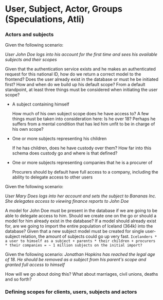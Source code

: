 # User, Subject, Actor, Groups (Speculations, Atli)

### Actors and subjects

Given the following scenario:

_User John Doe logs into his account for the first time and sees his available subjects and their scopes_

Given that the authentication service exists and he makes an authenticated request for this national ID,
how do we return a correct model to the frontend?
Does the user already exist in the database or must he be initiated first?
How and when do we build up his default scope?
From a default standpoint, at least three things must be considered when initiating the user scope?

- A subject containing himself

  How much of his own subject scope does he have access to? A few things must be taken into consideration here:
  Is he over 18? Perhaps he suffers from a mental condition that has led him
  unfit to be in charge of his own scope?

- One or more subjects representing his children

  If he has children, does he have custody over them? How far into this schema does custody go
  and where is that defined?

- One or more subjects representing companies that he is a procurer of

  Procurers should by default have full access to a company, including the ability to delegate
  access to other users

Given the following scenario:

_User Mary Does logs into her account and sets the subject to Bananas Inc. She delegates access to viewing finance reports to John Doe_

A model for John Doe must be present in the database if we are going to be able to delegate access to him.
Should we create one on the go or should a model for him already exist in the database? If a model should already
exist for, are we going to import the entire population of Iceland (364k) into the database? Given that a new subject
model must be created for single user-subject relation, the amount of subjects could go up very fast.
`Icelanders * a user to himself as a subject + parents * their children + procurers * their companies = ~ 1 million subjects on the initial import?`

Given the following scenario:
_Jonathan Hopkins has reached the legal age of 18. He should be removed as a subject from his parent's scope and granted full access to himself_

How will we go about doing this? What about marriages, civil unions, deaths and so forth?

### Defining scopes for clients, users, subjects and actors
